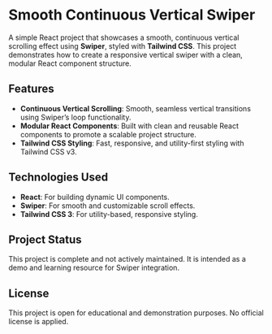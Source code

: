 # Smooth Continuous Vertical Swiper

A simple React project that showcases a smooth, continuous vertical scrolling effect using **Swiper**, styled with **Tailwind CSS**. This project demonstrates how to create a responsive vertical swiper with a clean, modular React component structure.

## Features

- **Continuous Vertical Scrolling**: Smooth, seamless vertical transitions using Swiper’s loop functionality.
- **Modular React Components**: Built with clean and reusable React components to promote a scalable project structure.
- **Tailwind CSS Styling**: Fast, responsive, and utility-first styling with Tailwind CSS v3.

## Technologies Used

- **React**: For building dynamic UI components.
- **Swiper**: For smooth and customizable scroll effects.
- **Tailwind CSS 3**: For utility-based, responsive styling.

## Project Status

This project is complete and not actively maintained. It is intended as a demo and learning resource for Swiper integration.

## License

This project is open for educational and demonstration purposes. No official license is applied.
